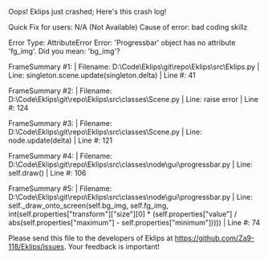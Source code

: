 Oops! Eklips just crashed;
Here's this crash log!

Quick Fix for users: N/A (Not Available)
Cause of error: bad coding skillz

Error Type: AttributeError
Error: 'Progressbar' object has no attribute 'fg_img'. Did you mean: 'bg_img'?

FrameSummary #1:
  | Filename: D:\Code\Eklips\git\repo\Eklips\src\Eklips.py
  | Line: singleton.scene.update(singleton.delta)
  | Line #: 41

FrameSummary #2:
  | Filename: D:\Code\Eklips\git\repo\Eklips\src\classes\Scene.py
  | Line: raise error
  | Line #: 124

FrameSummary #3:
  | Filename: D:\Code\Eklips\git\repo\Eklips\src\classes\Scene.py
  | Line: node.update(delta)
  | Line #: 121

FrameSummary #4:
  | Filename: D:\Code\Eklips\git\repo\Eklips\src\classes\node\gui\progressbar.py
  | Line: self.draw()
  | Line #: 106

FrameSummary #5:
  | Filename: D:\Code\Eklips\git\repo\Eklips\src\classes\node\gui\progressbar.py
  | Line: self._draw_onto_screen(self.bg_img, self.fg_img, int(self.properties["transform"]["size"][0] * (self.properties["value"] / abs(self.properties["maximum"] - self.properties["minimum"]))))
  | Line #: 74


Please send this file to the developers of Eklips at https://github.com/Za9-118/Eklips/issues. 
Your feedback is important!